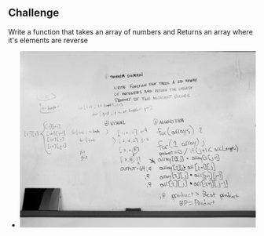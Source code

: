 
## Challenge

Write a function that takes an array of numbers and Returns an array where it's elements are reverse

- ![Challenge 01 : 2d Array Adjacent Product](../../assets/2dArray.jpg)
